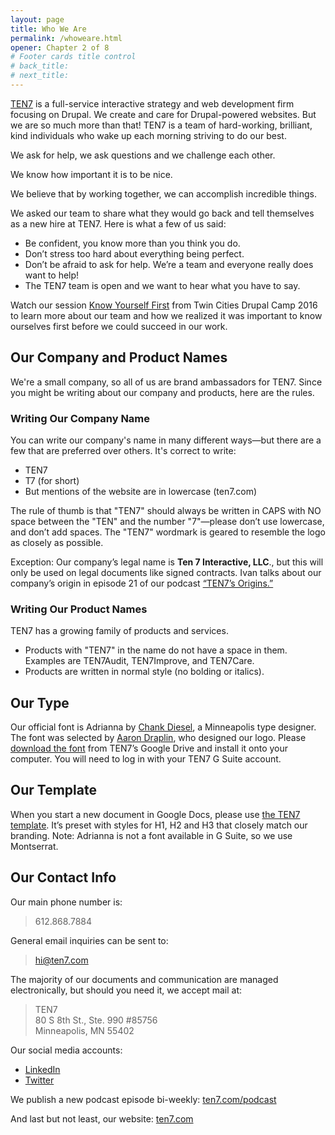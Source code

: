 ```yaml
---
layout: page
title: Who We Are
permalink: /whoweare.html
opener: Chapter 2 of 8
# Footer cards title control
# back_title:
# next_title: 
---
```


[TEN7](https://ten7.com/) is a full-service interactive strategy and web development firm focusing on Drupal. We create and care for Drupal-powered websites. But we are so much more than that! TEN7 is a team of hard-working, brilliant, kind individuals who wake up each morning striving to do our best.

We ask for help, we ask questions and we challenge each other.

We know how important it is to be nice.

We believe that by working together, we can accomplish incredible things.

We asked our team to share what they would go back and tell themselves as a new hire at TEN7. Here is what a few of us said:

* Be confident, you know more than you think you do.
* Don’t stress too hard about everything being perfect.
* Don’t be afraid to ask for help. We’re a team and everyone really does want to help!
* The TEN7 team is open and we want to hear what you have to say.

Watch our session [Know Yourself First](http://2016.tcdrupal.org/session/know-yourself-first-how-it-took-us-8-years-figure-it-out) from Twin Cities Drupal Camp 2016 to learn more about our team and how we realized it was important to know ourselves first before we could succeed in our work.

## Our Company and Product Names

We're a small company, so all of us are brand ambassadors for TEN7. Since you might be writing about our company and products, here are the rules. 

### Writing Our Company Name

You can write our company's name in many different ways—but there are a few that are preferred over others.
It's correct to write:

* TEN7
* T7 (for short)
* But mentions of the website are in lowercase (ten7.com)

The rule of thumb is that "TEN7" should always be written in CAPS with NO space between the "TEN" and the number "7"—please don’t use lowercase, and don’t add spaces. The "TEN7" wordmark is geared to resemble the logo as closely as possible.

Exception: Our company’s legal name is **Ten 7 Interactive, LLC**., but this will only be used on legal documents like signed contracts. Ivan talks about our company’s origin in episode 21 of our podcast [“TEN7’s Origins.”](https://ten7.com/blog/post/episode-021-ten7s-origins)

### Writing Our Product Names

TEN7 has a growing family of products and services.
* Products with "TEN7" in the name do not have a space in them. Examples are TEN7Audit, TEN7Improve, and TEN7Care.
* Products are written in normal style (no bolding or italics).

## Our Type

Our official font is Adrianna by [Chank Diesel](https://en.wikipedia.org/wiki/Chank_Diesel), a Minneapolis type designer. The font was selected by [Aaron Draplin](https://en.wikipedia.org/wiki/Aaron_Draplin), who designed our logo. Please [download the font](https://t7.io/adrianna) from TEN7’s Google Drive and install it onto your computer. You will need to log in with your TEN7 G Suite account.

## Our Template

When you start a new document in Google Docs, please use [the TEN7 template](https://docs.google.com/document/u/0/?ftv=1&tgif=d). It’s preset with styles for H1, H2 and H3 that closely match our branding. Note: Adrianna is not a font available in G Suite, so we use Montserrat.

## Our Contact Info

Our main phone number is:<br/>

>612.868.7884

General email inquiries can be sent to:<br/> 
>[hi@ten7.com](hi@ten7.com)

The majority of our documents and communication are managed electronically, but should you need it, we accept mail at:

>TEN7<br/>
80 S 8th St., Ste. 990 #85756<br/>
Minneapolis, MN 55402

Our social media accounts:
* [LinkedIn](https://www.linkedin.com/company/ten-7-interactive-llc/)
* [Twitter](http://twitter.com/TEN7)

We publish a new podcast episode bi-weekly: [ten7.com/podcast](https://ten7.com/podcast)

And last but not least, our website: [ten7.com](https://ten7.com)
